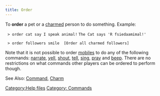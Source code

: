 ```yaml
---
title: Order
---
```


To **order** a pet or a [charmed](charm "wikilink") person to do
something. Example:

` > order cat say I speak animal!`
`The Cat says 'R fsiedaamimal!'`

` > order followers smile  [Order all charmed followers]`

Note that it is not possible to order [mobiles](mobile "wikilink") to do
any of the following commands: [narrate](narrate "wikilink"),
[yell](yell "wikilink"), [shout](shout "wikilink"),
[tell](tell "wikilink"), [sing](sing "wikilink"),
[pray](pray "wikilink") and [beep](beep "wikilink"). There are no
restrictions on what commands other players can be ordered to perform
though.

See Also: [Command](Command "wikilink"), [Charm](Charm "wikilink")

[Category:Help files](Category:Help_files "wikilink") [Category:
Commands](Category:_Commands "wikilink")